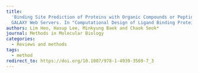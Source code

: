 ```yaml
---
title:
  'Binding Site Prediction of Proteins with Organic Compounds or Peptides Using
  GALAXY Web Servers. In "Computational Design of Ligand Binding Proteins"'
authors: Lim Heo, Hasup Lee, Minkyung Baek and Chaok Seok*
journal: Methods in Molecular Biology
categories:
  - Reviews and methods
tags:
  - method
redirect_to: https://doi.org/10.1007/978-1-4939-3569-7_3
---
```

